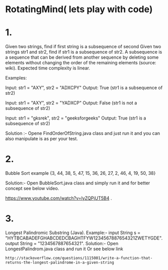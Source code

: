 # RotatingMind( lets play with code)

#  1.

Given two strings, find if first string is a subsequence of second
Given two strings str1 and str2, find if str1 is a subsequence of str2. A subsequence is a sequence that can be derived from another sequence by deleting some elements without changing the order of the remaining elements (source: wiki). Expected time complexity is linear.

Examples:

Input: str1 = "AXY", str2 = "ADXCPY"
Output: True (str1 is a subsequence of str2)

Input: str1 = "AXY", str2 = "YADXCP"
Output: False (str1 is not a subsequence of str2)

Input: str1 = "gksrek", str2 = "geeksforgeeks"
Output: True (str1 is a subsequence of str2)

Solution :- Opene FindOrderOfString.java class and just run it and you can also manipulate is as per your test.

# 2.
 Bubble Sort example {3, 44, 38, 5, 47, 15, 36, 26, 27, 2, 46, 4, 19, 50, 38}
 
 Solution:- Open BubbleSort.java class and simply run it and for better concept see below video.
 
  https://www.youtube.com/watch?v=lyZQPjUT5B4 .
  
  # 3.
  
   Longest Palindromic Substring (Java).
   Example:-
           input String s = "HYTBCABADEFGHABCDEDCBAGHTFYW1234567887654321ZWETYGDE". 
           output String  =  "1234567887654321".
   Solution:- Open LongestPalindrom.java class and run it Or see below link
   
    http://stackoverflow.com/questions/1115001/write-a-function-that-returns-the-longest-palindrome-in-a-given-string
